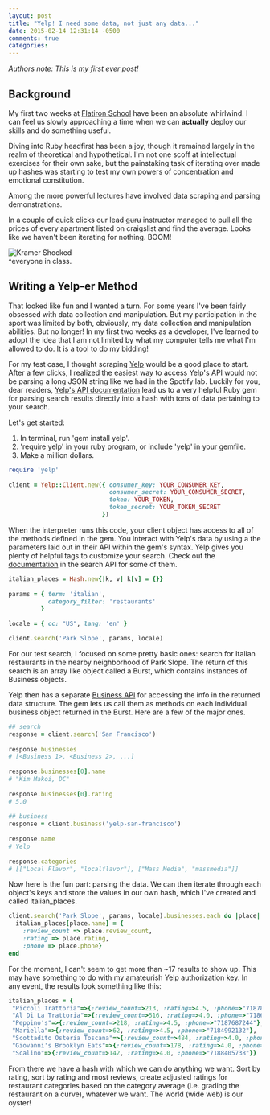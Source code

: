 ```yaml
---
layout: post
title: "Yelp! I need some data, not just any data..."
date: 2015-02-14 12:31:14 -0500
comments: true
categories: 
---
```

*Authors note: This is my first ever post!*

## Background

My first two weeks at [Flatiron School](http://www.flatironschool.com) have been an absolute whirlwind. I can feel us slowly approaching a time when we can **actually** deploy our skills and do something useful. 

Diving into Ruby headfirst has been a joy, though it remained largely in the realm of theoretical and hypothetical. I'm not one scoff at intellectual exercises for their own sake, but the painstaking task of iterating over made up hashes was starting to test my own powers of concentration and emotional constitution. 

Among the more powerful lectures have involved data scraping and parsing demonstrations. 

In a couple of quick clicks our lead <s>guru</s> instructor managed to pull all the prices of every apartment listed on craigslist and find the average. Looks like we haven't been iterating for nothing. BOOM!

![Kramer Shocked](http://media.giphy.com/media/QMcamps7Gzj2g/giphy.gif)
<br>^everyone in class.

## Writing a Yelp-er Method
That looked like fun and I wanted a turn. For some years I've been fairly obsessed with data collection and manipulation. But my participation in the sport was limited by both, obviously, my data collection and manipulation abilities. But no longer! In my first two weeks as a developer, I've learned to adopt the idea that I am not limited by what my computer tells me what I'm allowed to do. It is a tool to do my bidding!

For my test case, I thought scraping [Yelp](http://www.yelp.com) would be a good place to start. After a few clicks, I realized the easiest way to access Yelp's API would not be parsing a long JSON string like we had in the Spotify lab. Luckily for you, dear readers, [Yelp's API documentation](http://www.yelp.com/developers/documentation/v2/overview) lead us to a very helpful Ruby gem for parsing search results directly into a hash with tons of data pertaining to your search.

Let's get started:<br>
1. In terminal, run 'gem install yelp'.<br>
2. 'require yelp' in your ruby program, or include 'yelp' in your gemfile.<br>
3. Make a million dollars. 

``` ruby
require 'yelp'
 
client = Yelp::Client.new({ consumer_key: YOUR_CONSUMER_KEY,
                            consumer_secret: YOUR_CONSUMER_SECRET,
                            token: YOUR_TOKEN,
                            token_secret: YOUR_TOKEN_SECRET
                          })
```

When the interpreter runs this code, your client object has access to all of the methods defined in the gem. You interact with Yelp's data by using a the parameters laid out in their API within the gem's syntax. Yelp gives you plenty of helpful tags to customize your search. Check out the [documentation](http://www.yelp.com/developers/documentation/v2/search_api) in the search API for some of them. 

``` ruby
italian_places = Hash.new{|k, v| k[v] = {}}
 
params = { term: 'italian',
           category_filter: 'restaurants'
         }
 
locale = { cc: "US", lang: 'en' }

client.search('Park Slope', params, locale)
```
For our test search, I focused on some pretty basic ones: search for Italian restaurants in the nearby neighborhood of Park Slope. The return of this search is an array like object called a Burst, which contains instances of Business objects. 

Yelp then has a separate [Business API](http://www.yelp.com/developers/documentation/v2/business) for accessing the info in the returned data structure. The gem lets us call them as methods on each individual business object returned in the Burst. Here are a few of the major ones.

<!---Business API methods-->
``` ruby
## search
response = client.search('San Francisco')
 
response.businesses
# [<Business 1>, <Business 2>, ...]
 
response.businesses[0].name
# "Kim Makoi, DC"
 
response.businesses[0].rating
# 5.0
 
## business
response = client.business('yelp-san-francisco')
 
response.name
# Yelp
 
response.categories
# [["Local Flavor", "localflavor"], ["Mass Media", "massmedia"]]
```

Now here is the fun part: parsing the data. We can then iterate through each object's keys and store the values in our own hash, which I've created and called italian_places. 
``` ruby
client.search('Park Slope', params, locale).businesses.each do |place|
  italian_places[place.name] = {
    :review_count => place.review_count, 
    :rating => place.rating, 
    :phone => place.phone}
end
```
For the moment, I can't seem to get more than ~17 results to show up. This may have something to do with my amateurish Yelp authorization key. In any event, 
the results look something like this:

``` ruby
italian_places = {
 "Piccoli Trattoria"=>{:review_count=>213, :rating=>4.5, :phone=>"7187880066"},
 "Al Di La Trattoria"=>{:review_count=>516, :rating=>4.0, :phone=>"7186368888"},
 "Peppino's"=>{:review_count=>218, :rating=>4.5, :phone=>"7187687244"},
 "Mariella"=>{:review_count=>62, :rating=>4.5, :phone=>"7184992132"},
 "Scottadito Osteria Toscana"=>{:review_count=>484, :rating=>4.0, :phone=>"7186364800"},
 "Giovanni's Brooklyn Eats"=>{:review_count=>178, :rating=>4.0, :phone=>"7187888001"},
 "Scalino"=>{:review_count=>142, :rating=>4.0, :phone=>"7188405738"}}
```

From there we have a hash with which we can do anything we want. Sort by rating, sort by rating and most reviews, create adjusted ratings for restaurant categories based on the category average (i.e. grading the restaurant on a curve), whatever we want. The world (wide web) is our oyster!


